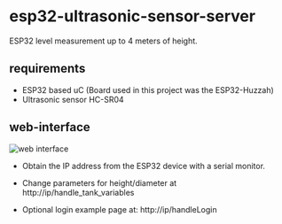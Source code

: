 # esp32-ultrasonic-sensor-server

ESP32 level measurement up to 4 meters of height.

## requirements

- ESP32 based uC (Board used in this project was the ESP32-Huzzah)
- Ultrasonic sensor HC-SR04

## web-interface

![web interface](/images/web-interface.jpeg)

- Obtain the IP address from the ESP32 device with a serial monitor.

- Change parameters for height/diameter at http://ip/handle_tank_variables

- Optional login example page at: http://ip/handleLogin

